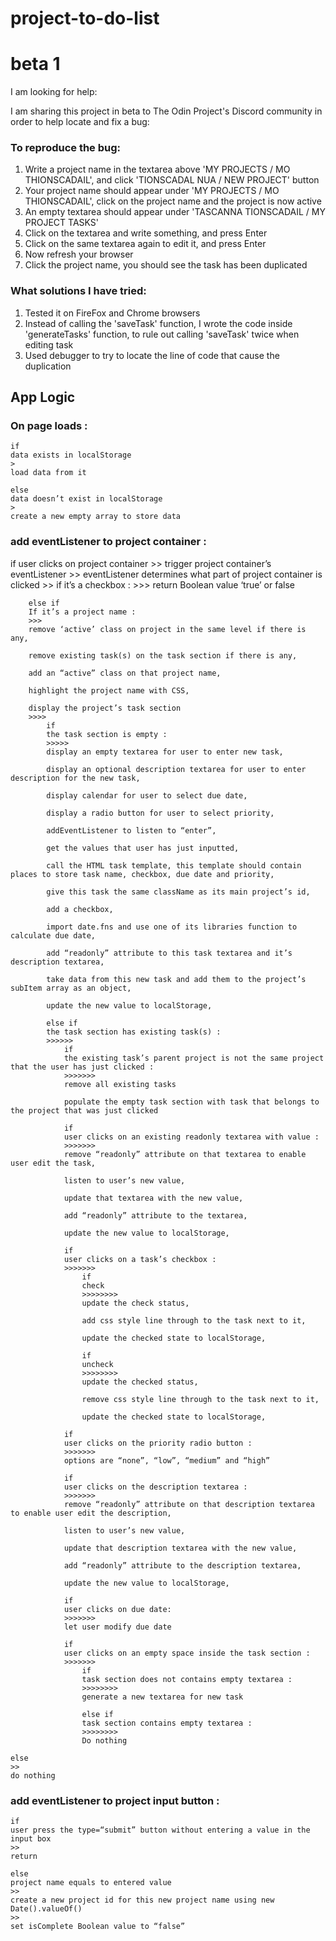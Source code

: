 # project-to-do-list
# beta 1
I am looking for help:

I am sharing this project in beta to The Odin Project's Discord community in order to help locate and fix a bug:

### To reproduce the bug:
1. Write a project name in the textarea above 'MY PROJECTS  / MO THIONSCADAIL', and click 'TIONSCADAL NUA / NEW PROJECT' button
2. Your project name should appear under 'MY PROJECTS  / MO THIONSCADAIL', click on the project name and the project is now active
3. An empty textarea should appear under 'TASCANNA TIONSCADAIL / MY PROJECT TASKS'
4. Click on the textarea and write something, and press Enter
5. Click on the same textarea again to edit it, and press Enter
6. Now refresh your browser
7. Click the project name, you should see the task has been duplicated

### What solutions I have tried:
1. Tested it on FireFox and Chrome browsers
2. Instead of calling the 'saveTask' function, I wrote the code inside 'generateTasks' function, to rule out calling 'saveTask' twice when editing task
3. Used debugger to try to locate the line of code that cause the duplication



## App Logic

### On page loads :
>
    if
    data exists in localStorage
    >
    load data from it

    else
    data doesn’t exist in localStorage 
    >
    create a new empty array to store data


### add eventListener to project container :
>
if
    user clicks on project container
    >>
    trigger project container’s eventListener
    >>
    eventListener determines what part of project container is clicked
    >>
        if
        it’s a checkbox :
        >>>
        return Boolean value ‘true’ or false

        else if
        If it’s a project name :
        >>>
        remove ‘active’ class on project in the same level if there is any,

        remove existing task(s) on the task section if there is any,

        add an “active” class on that project name,

        highlight the project name with CSS,

        display the project’s task section 
        >>>>
            if
            the task section is empty :
            >>>>>
            display an empty textarea for user to enter new task,

            display an optional description textarea for user to enter description for the new task,

            display calendar for user to select due date,

            display a radio button for user to select priority,

            addEventListener to listen to “enter”,

            get the values that user has just inputted,

            call the HTML task template, this template should contain places to store task name, checkbox, due date and priority,

            give this task the same className as its main project’s id,

            add a checkbox,

            import date.fns and use one of its libraries function to calculate due date,

            add “readonly” attribute to this task textarea and it’s description textarea,

            take data from this new task and add them to the project’s subItem array as an object,

            update the new value to localStorage,

            else if
            the task section has existing task(s) :
            >>>>>>
                if
                the existing task’s parent project is not the same project that the user has just clicked :
                >>>>>>>
                remove all existing tasks

                populate the empty task section with task that belongs to the project that was just clicked 

                if
                user clicks on an existing readonly textarea with value :
                >>>>>>>
                remove “readonly” attribute on that textarea to enable user edit the task,

                listen to user’s new value,

                update that textarea with the new value,

                add “readonly” attribute to the textarea,

                update the new value to localStorage,

                if
                user clicks on a task’s checkbox :
                >>>>>>>
                    if
                    check
                    >>>>>>>>
                    update the check status,

                    add css style line through to the task next to it,

                    update the checked state to localStorage,

                    if
                    uncheck
                    >>>>>>>>
                    update the checked status,

                    remove css style line through to the task next to it,

                    update the checked state to localStorage,

                if
                user clicks on the priority radio button :
                >>>>>>>
                options are “none”, “low”, “medium” and “high”

                if
                user clicks on the description textarea :
                >>>>>>>
                remove “readonly” attribute on that description textarea to enable user edit the description,

                listen to user’s new value,

                update that description textarea with the new value,

                add “readonly” attribute to the description textarea,

                update the new value to localStorage,

                if
                user clicks on due date:
                >>>>>>>
                let user modify due date

                if
                user clicks on an empty space inside the task section :
                >>>>>>>
                    if
                    task section does not contains empty textarea :
                    >>>>>>>>
                    generate a new textarea for new task

                    else if
                    task section contains empty textarea :
                    >>>>>>>>
                    Do nothing 

    else
    >>
    do nothing


### add eventListener to project input button :
>
    if
    user press the type=“submit” button without entering a value in the input box
    >>
    return

    else
    project name equals to entered value 
    >>
    create a new project id for this new project name using new Date().valueOf()
    >>
    set isComplete Boolean value to “false”

